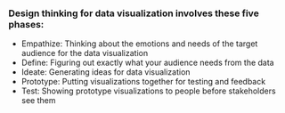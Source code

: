 ### Design thinking for data visualization involves these five phases:

* Empathize: Thinking about the emotions and needs of the target audience for the data visualization 
* Define: Figuring out exactly what your audience needs from the data
* Ideate: Generating ideas for data visualization
* Prototype: Putting visualizations together for testing and feedback
* Test: Showing prototype visualizations to people before stakeholders see them